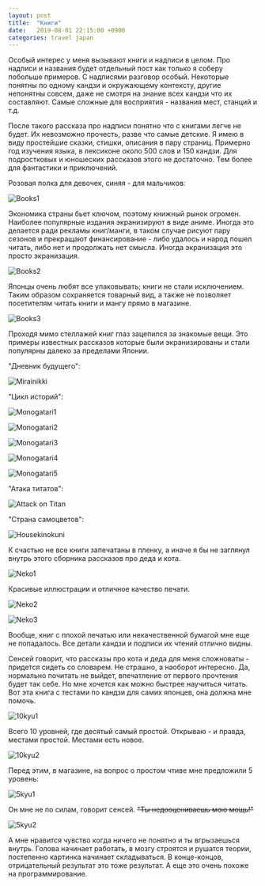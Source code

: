 ```yaml
---
layout: post
title:  "Книги"
date:   2019-08-01 22:15:00 +0900
categories: travel japan
---
```

Особый интерес у меня вызывают книги и надписи в целом. Про надписи и названия
будет отдельный пост как только я соберу побольше примеров. С надписями разговор
особый. Некоторые понятны по одному кандзи и окружающему контексту, другие
непонятны совсем, даже не смотря на знание всех кандзи что их составляют. Самые
сложные для восприятия - названия мест, станций и т.д.

После такого рассказа про надписи понятно что с книгами легче не будет.
Их невозможно прочесть, разве что самые детские. Я имею в виду простейшие
сказки, стишки, описания в пару страниц. Примерно год изучения языка, в
лексиконе около 500 слов и 150 кандзи. Для подростковых и юношеских рассказов
этого не достаточно. Тем более для фантастики и приключений.

Розовая полка для девочек, синяя - для мальчиков:

![Books1](\assets\photos\08-01\books1.jpg)

Экономика страны бьет ключом, поэтому книжный рынок огромен. Наиболее популярные
издания экранизируют в виде аниме. Иногда это делается ради рекламы
книг/манги, в таком случае рисуют пару сезонов и прекращают финансирование -
либо удалось и народ пошел читать, либо нет и продолжать нет смысла. Иногда экранизация это просто экранизация.

![Books2](\assets\photos\08-01\books2.jpg)

Японцы очень любят все упаковывать; книги не стали исключением. Таким образом
сохраняется товарный вид, а также не позволяет посетителям читать книги и мангу
прямо в магазине.

![Books3](\assets\photos\08-01\books3.jpg)


Проходя мимо стеллажей книг глаз зацепился за знакомые вещи. Это примеры известных
рассказов которые были экранизированы и стали популярны далеко за пределами
Японии.

"Дневник будущего":

![Mirainikki](\assets\photos\08-01\mirainikki.jpg)

"Цикл историй":

![Monogatari1](\assets\photos\08-01\monogatari1.jpg)

![Monogatari2](\assets\photos\08-01\monogatari2.jpg)

![Monogatari3](\assets\photos\08-01\monogatari3.jpg)

![Monogatari4](\assets\photos\08-01\monogatari4.jpg)

![Monogatari5](\assets\photos\08-01\monogatari5.jpg)

"Атака титатов":

![Attack on Titan](\assets\photos\08-01\aot.jpg)

"Страна самоцветов":

![Housekinokuni](\assets\photos\08-01\housekinokuni.jpg)

К счастью не все книги запечатаны в пленку, а иначе я бы не заглянул внутрь этого
сборника рассказов про деда и кота.

![Neko1](\assets\photos\08-01\neko1.jpg)

Красивые иллюстрации и отличное качество
печати.

![Neko2](\assets\photos\08-01\neko2.jpg)

![Neko3](\assets\photos\08-01\neko3.jpg)


Вообще, книг с плохой печатью или некачественной бумагой мне еще не попадалось.
Все детали кандзи и подписи их чтений отлично видны.

Сенсей говорит, что рассказы про кота и деда для меня сложноваты - придется
сидеть со словарем. Не страшно, а наоборот интересно. Да, нормально почитать не
выйдет, впечатление от первого прочтения будет так себе. Но мне хочется как
можно быстрее научиться читать. Вот эта книга с тестами по кандзи для самих
японцев, она должна мне помочь.

![10kyu1](\assets\photos\08-01\10kyu1.jpg)

Всего 10 уровней, где десятый самый простой.
Открываю - и правда, местами простой. Местами есть новое.

![10kyu2](\assets\photos\08-01\10kyu2.jpg)

Перед этим, в магазине, на вопрос о простом чтиве мне предложили 5 уровень:

![5kyu1](\assets\photos\08-01\5kyu1.jpg)

Он мне не по силам, говорит сенсей. <s>"Ты недооцениваешь мою мощь!"</s>

![5kyu2](\assets\photos\08-01\5kyu2.jpg)

А мне нравится чувство когда ничего не понятно и ты вгрызаешься внутрь. Голова
начинает работать, в мозгу строятся и рушатся теории, постепенно картинка
начинает складываться. В конце-концов, отрицательный результат это тоже результат.
А еще это очень похоже на программирование.
